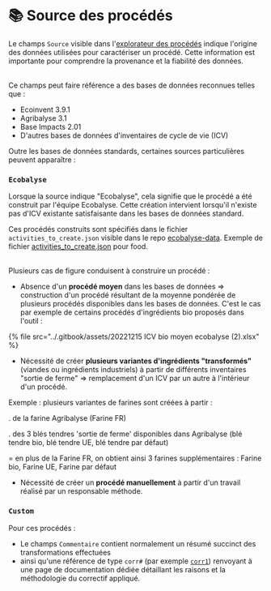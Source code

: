 # 📚 Source des procédés

Le champs `Source`  visible dans l'[explorateur des procédés](https://ecobalyse.beta.gouv.fr/#/explore/textile/textile-processes) indique l'origine des données utilisées pour caractériser un procédé. Cette information est importante pour comprendre la provenance et la fiabilité des données.

\
Ce champs peut faire référence a des bases de données reconnues telles que :&#x20;

* Ecoinvent 3.9.1
* Agribalyse 3.1
* Base Impacts 2.01
* D'autres bases de données d'inventaires de cycle de vie (ICV)

Outre les bases de données standards, certaines sources particulières peuvent apparaître :

### `Ecobalyse`

Lorsque la source indique "Ecobalyse", cela signifie que le procédé a été construit par l'équipe Ecobalyse. Cette création intervient lorsqu'il n'existe pas d'ICV existante satisfaisante dans les bases de données standard.

Ces procédés construits sont spécifiés dans le fichier `activities_to_create.json` visible dans le repo [ecobalyse-data](https://github.com/MTES-MCT/ecobalyse-data/tree/main). Exemple de fichier [activities\_to\_create.json](https://github.com/MTES-MCT/ecobalyse-data/blob/main/food/activities_to_create.json) pour food.

\
Plusieurs cas de figure conduisent à construire un procédé :&#x20;

* Absence d'un **procédé moyen** dans les bases de données ⇒ construction d'un procédé résultant de la moyenne pondérée de plusieurs procédés disponibles dans les bases de données. C'est le cas par exemple de certains procédés d'ingrédients bio proposés dans l'outil :&#x20;

{% file src="../.gitbook/assets/20221215 ICV bio moyen ecobalyse (2).xlsx" %}

* Nécessité de créer **plusieurs variantes d'ingrédients "transformés"** (viandes ou ingrédients industriels) à partir de différents inventaires "sortie de ferme" ⇒ remplacement d'un ICV par un autre à l'intérieur d'un procédé.&#x20;

Exemple : plusieurs variantes de farines sont créées à partir :

. de la farine Agribalyse (Farine FR)

. des 3 blés tendres 'sortie de ferme' disponibles dans Agribalyse (blé tendre bio, blé tendre UE, blé tendre par défaut)&#x20;

\= en plus de la Farine FR, on obtient ainsi 3 farines supplémentaires : Farine bio, Farine UE, Farine par défaut&#x20;



* Nécessité de créer un **procédé manuellement** à partir d'un travail réalisé par un responsable méthode.&#x20;

### `Custom`

Pour ces procédés :&#x20;

* Le champs `Commentaire` contient normalement un résumé succinct des transformations effectuées&#x20;
* ainsi qu'une référence de type `corr#`  (par exemple [`corr1`](https://fabrique-numerique.gitbook.io/ecobalyse/textile/correctifs-donnees/corr1-coton-recycle)) renvoyant à une page de documentation dédiée détaillant les raisons et la méthodologie du correctif appliqué.

